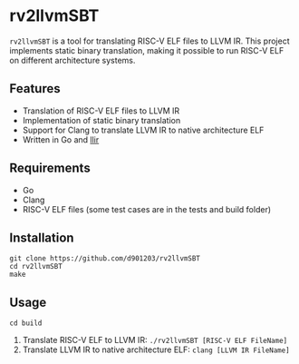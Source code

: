 # rv2llvmSBT

`rv2llvmSBT` is a tool for translating RISC-V ELF files to LLVM IR. This project implements static binary translation, making it possible to run RISC-V ELF on different architecture systems.

## Features

- Translation of RISC-V ELF files to LLVM IR
- Implementation of static binary translation
- Support for Clang to translate LLVM IR to native architecture ELF
- Written in Go and [llir](https://github.com/llir/llvm)

## Requirements

- Go
- Clang
- RISC-V ELF files (some test cases are in the tests and build folder)

## Installation

```
git clone https://github.com/d901203/rv2llvmSBT
cd rv2llvmSBT
make
```

## Usage

```
cd build
```

1. Translate RISC-V ELF to LLVM IR: `./rv2llvmSBT [RISC-V ELF FileName]`
2. Translate LLVM IR to native architecture ELF: `clang [LLVM IR FileName]`

